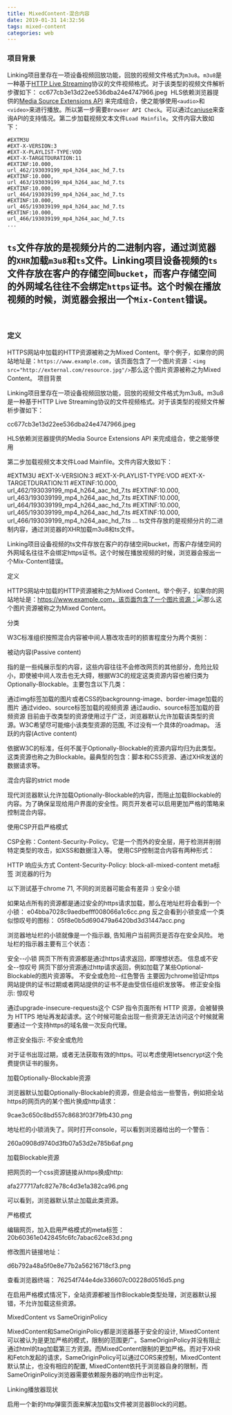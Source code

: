```yaml
---
title: MixedContent-混合内容
date: 2019-01-31 14:32:56
tags: mixed-content
categories: web
---
```




### 项目背景
​
Linking项目里存在一项设备视频回放功能，回放的视频文件格式为`m3u8`。`m3u8`是一种基于[HTTP Live Streaming](https://en.wikipedia.org/wiki/HTTP_Live_Streaming)协议的文件视频格式。对于该类型的视频文件解析步骤如下：
​
cc677cb3e13d22ee536dba24e4747966.jpeg
​
HLS依赖浏览器提供的[Media Source Extensions API](https://developer.mozilla.org/zh-CN/docs/Web/API/Media_Source_Extensions_API)
来完成组合，使之能够使用`<audio>`和`<video>`来进行播放。所以第一步需要`Browser API Check`。可以通过[caniuse](https://caniuse.com/#feat=mediasource)来查询API的支持情况。
​
第二步加载视频文本文件`Load Mainfile`。文件内容大致如下：
​
```shell
#EXTM3U
#EXT-X-VERSION:3
#EXT-X-PLAYLIST-TYPE:VOD
#EXT-X-TARGETDURATION:11
#EXTINF:10.000,
url_462/193039199_mp4_h264_aac_hd_7.ts
#EXTINF:10.000,
url_463/193039199_mp4_h264_aac_hd_7.ts
#EXTINF:10.000,
url_464/193039199_mp4_h264_aac_hd_7.ts
#EXTINF:10.000,
url_465/193039199_mp4_h264_aac_hd_7.ts
#EXTINF:10.000,
url_466/193039199_mp4_h264_aac_hd_7.ts
...
```
`ts`文件存放的是视频分片的二进制内容，通过浏览器的`XHR`加载`m3u8`和`ts`文件。
​
Linking项目设备视频的`ts`文件存放在客户的存储空间`bucket`，而客户存储空间的外网域名往往不会绑定`https`证书。这个时候在播放视频的时候，浏览器会报出一个`Mix-Content`错误。
​
---
​
### 定义
HTTPS网站中加载的HTTP资源被称之为Mixed Content。举个例子，如果你的网站地址是：`https://www.example.com`，该页面包含了一个图片资源：`<img src="http://external.com/resource.jpg"/>`那么这个图片资源被称之为Mixed Content。
项目背景

Linking项目里存在一项设备视频回放功能，回放的视频文件格式为m3u8。m3u8是一种基于HTTP Live Streaming协议的文件视频格式。对于该类型的视频文件解析步骤如下：

cc677cb3e13d22ee536dba24e4747966.jpeg

HLS依赖浏览器提供的Media Source Extensions API
来完成组合，使之能够使用<audio>和<video>来进行播放。所以第一步需要Browser API Check。可以通过caniuse来查询API的支持情况。

第二步加载视频文本文件Load Mainfile。文件内容大致如下：

#EXTM3U
#EXT-X-VERSION:3
#EXT-X-PLAYLIST-TYPE:VOD
#EXT-X-TARGETDURATION:11
#EXTINF:10.000,
url_462/193039199_mp4_h264_aac_hd_7.ts
#EXTINF:10.000,
url_463/193039199_mp4_h264_aac_hd_7.ts
#EXTINF:10.000,
url_464/193039199_mp4_h264_aac_hd_7.ts
#EXTINF:10.000,
url_465/193039199_mp4_h264_aac_hd_7.ts
#EXTINF:10.000,
url_466/193039199_mp4_h264_aac_hd_7.ts
...
ts文件存放的是视频分片的二进制内容，通过浏览器的XHR加载m3u8和ts文件。

Linking项目设备视频的ts文件存放在客户的存储空间bucket，而客户存储空间的外网域名往往不会绑定https证书。这个时候在播放视频的时候，浏览器会报出一个Mix-Content错误。

定义

HTTPS网站中加载的HTTP资源被称之为Mixed Content。举个例子，如果你的网站地址是：https://www.example.com，该页面包含了一个图片资源：<img src="http://external.com/resource.jpg"/>那么这个图片资源被称之为Mixed Content。

分类

W3C标准组织按照混合内容被中间人篡改攻击时的损害程度分为两个类别：

被动内容(Passive content)

指的是一些纯展示型的内容，这些内容往往不会修改网页的其他部分，危险比较小，即使被中间人攻击也无大碍，根据W3C的规定这类资源内容也被归类为Optionally-Blockable。主要包含以下几类：

通过img标签加载的图片或者CSS的backgrounng-image、border-image加载的图片
通过video、source标签加载的视频资源
通过audio、source标签加载的音频资源
目前由于改类型的资源使用过于广泛，浏览器默认允许加载该类型的资源。W3C希望尽可能缩小该类型资源的范围, 不过没有一个具体的roadmap。
活跃的内容(Active content)

依据W3C的标准，任何不属于Optionally-Blockable的资源内容均归为此类型。这类资源也称之为Blockable。最典型的包含：脚本和CSS资源、通过XHR发送的数据请求等。

混合内容的strict mode

现代浏览器默认允许加载Optionally-Blockable的内容，而阻止加载Blockable的内容。为了确保呈现给用户界面的安全性。网页开发者可以启用更加严格的策略来控制混合内容。

使用CSP开启严格模式

CSP全称：Content-Security-Policy。它是一个而外的安全层，用于检测并削弱特定类型的攻击，如XSS和数据注入等。
使用CSP控制混合内容有两种形式：

HTTP 响应头方式
Content-Security-Policy: block-all-mixed-content
meta标签
<meta http-equiv="Content-Security-Policy" content="block-all-mixed-content">
浏览器的行为

以下测试基于chrome 71, 不同的浏览器可能会有差异 :)
安全小锁

如果站点所有的资源都是通过安全的https请求加载，那么在地址栏将会看到一个小锁：
e04bba7028c9aedbefff008066a1c6cc.png
反之会看到小锁变成一个类似惊叹号的图标：
05f8e0b5d690479a6420bd3d31447acc.png

浏览器地址栏的小锁就像是一个指示器, 告知用户当前网页是否存在安全风险。
地址栏的指示器主要有三个状态：

安全--小锁
网页下所有资源都是通过https请求返回，即理想状态。
信息或不安全--惊叹号
网页下部分资源通过http请求返回，例如加载了某些Optional-Blockable的图片资源等。
不安全或危险--红色警告
主要因为chrome验证https网站提供的证书过期或者网站提供的证书不是由受信任组织发放等。
修正安全指示: 惊叹号

通过upgrade-insecure-requests这个 CSP 指令页面所有 HTTP 资源，会被替换为 HTTPS 地址再发起请求。这个时候可能会出现一些资源无法访问这个时候就需要通过一个支持https的域名做一次反向代理。

修正安全指示: 不安全或危险

对于证书出现过期，或者无法获取有效的https。可以考虑使用letsencrypt这个免费提供证书的服务。

加载Optionally-Blockable资源

浏览器默认加载Optionally-Blockable的资源，但是会给出一些警告，例如把全站https的网页内的某个图片换成http请求：

9cae3c650c8bd557c8683f03f79fb430.png

地址栏的小锁消失了。同时打开console，可以看到浏览器给出的一个警告：

260a0908d9740d3fb07a53d2e785b6af.png

加载Blockable资源

把网页的一个css资源链接从https换成http:

afa277717afc827e78c4d3e1a382ca96.png

可以看到，浏览器默认禁止加载此类资源。

严格模式

编辑网页，加入启用严格模式的meta标签：
20b60361e042845fc6fc7abac62ce83d.png

修改图片链接地址：

d6b792a48a5f0e8e77b2a56216718cf3.png

查看浏览器终端：
76254f744e4de336607c00228d0516d5.png

在启用严格模式情况下，全站资源都被当作Blockable类型处理，浏览器默认报错，不允许加载这些资源。

MixedContent vs SameOriginPolicy

MixedContent和SameOriginPolicy都是浏览器基于安全的设计, MixedContent可以被认为是更加严格的模式，限制的范围更广。SameOriginPolicy并没有阻止通过html的tag加载第三方资源。而MixedContent限制的更加严格。而对于XHR和Fetch发起的请求，SameOriginPolicy可以通过CORS来控制，MixedContent默认禁止，也没有相应的配置, MixedContent依托于浏览器自身的限制，而SameOriginPolicy浏览器需要依赖服务器的响应作出判定。

Linking播放器现状

启用一个新的http弹窗页面来解决加载ts文件被浏览器Block的问题。
